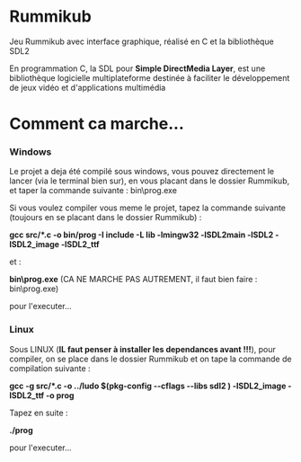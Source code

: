 # Rummikub
Jeu Rummikub avec interface graphique, réalisé en C et la bibliothèque SDL2

En programmation C, la SDL pour **Simple DirectMedia Layer**, est une bibliothèque logicielle multiplateforme destinée à faciliter le développement de jeux vidéo et d'applications multimédia

# Comment ca marche...
### Windows

Le projet a deja été compilé sous windows, vous pouvez directement le lancer (via le terminal bien sur), en vous placant dans le dossier Rummikub, et taper la commande suivante :
bin\prog.exe

Si vous voulez compiler vous meme le projet, tapez la commande suivante (toujours en se placant dans le dossier Rummikub) :

**gcc src/*.c -o bin/prog -I include -L lib -lmingw32 -lSDL2main -lSDL2 -lSDL2_image -lSDL2_ttf**

et :

**bin\prog.exe** (CA NE MARCHE PAS AUTREMENT, il faut bien faire : bin\prog.exe)

pour l'executer...

### Linux

Sous LINUX (**IL faut penser à installer les dependances avant !!!**), pour compiler, on se place dans le dossier Rummikub et on tape la commande de compilation suivante :

**gcc -g src/*.c  -o  ../ludo $(pkg-config --cflags --libs sdl2 ) -lSDL2_image -lSDL2_ttf -o prog**

Tapez en suite :

**./prog**

pour l'executer...
